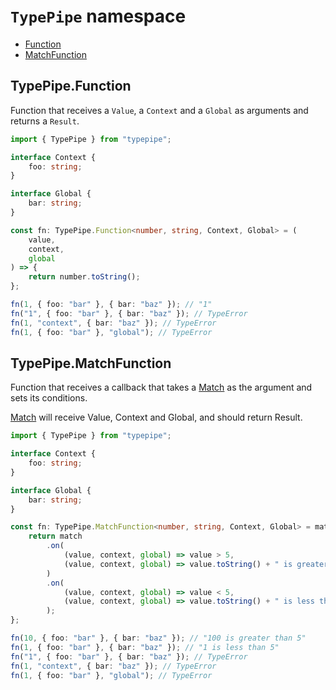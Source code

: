 # `TypePipe` namespace

- [Function](#typepipefunction)
- [MatchFunction](#typepipematchfunction)

## TypePipe.Function

Function that receives a `Value`, a `Context` and a `Global` as arguments and returns a `Result`.

```ts
import { TypePipe } from "typepipe";

interface Context {
	foo: string;
}

interface Global {
	bar: string;
}

const fn: TypePipe.Function<number, string, Context, Global> = (
	value,
	context,
	global
) => {
	return number.toString();
};

fn(1, { foo: "bar" }, { bar: "baz" }); // "1"
fn("1", { foo: "bar" }, { bar: "baz" }); // TypeError
fn(1, "context", { bar: "baz" }); // TypeError
fn(1, { foo: "bar" }, "global"); // TypeError
```

## TypePipe.MatchFunction

Function that receives a callback that takes a [Match](../../classes/Match) as the argument and sets its conditions.

[Match](../../classes/Match) will receive Value, Context and Global, and should return Result.

```ts
import { TypePipe } from "typepipe";

interface Context {
	foo: string;
}

interface Global {
	bar: string;
}

const fn: TypePipe.MatchFunction<number, string, Context, Global> = match => {
	return match
		.on(
			(value, context, global) => value > 5,
			(value, context, global) => value.toString() + " is greater than 5"
		)
		.on(
			(value, context, global) => value < 5,
			(value, context, global) => value.toString() + " is less than 5"
		);
};

fn(10, { foo: "bar" }, { bar: "baz" }); // "100 is greater than 5"
fn(1, { foo: "bar" }, { bar: "baz" }); // "1 is less than 5"
fn("1", { foo: "bar" }, { bar: "baz" }); // TypeError
fn(1, "context", { bar: "baz" }); // TypeError
fn(1, { foo: "bar" }, "global"); // TypeError
```
